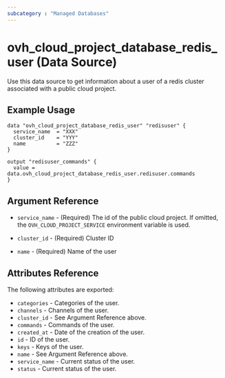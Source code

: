 ```yaml
---
subcategory : "Managed Databases"
---
```


# ovh_cloud_project_database_redis_user (Data Source)

Use this data source to get information about a user of a redis cluster associated with a public cloud project.

## Example Usage

```hcl
data "ovh_cloud_project_database_redis_user" "redisuser" {
  service_name  = "XXX"
  cluster_id    = "YYY"
  name          = "ZZZ"
}

output "redisuser_commands" {
  value = data.ovh_cloud_project_database_redis_user.redisuser.commands
}
```

## Argument Reference

* `service_name` - (Required) The id of the public cloud project. If omitted,
  the `OVH_CLOUD_PROJECT_SERVICE` environment variable is used.

* `cluster_id` - (Required) Cluster ID

* `name` - (Required) Name of the user

## Attributes Reference

The following attributes are exported:

* `categories` - Categories of the user.
* `channels` - Channels of the user.
* `cluster_id` - See Argument Reference above.
* `commands` - Commands of the user.
* `created_at` - Date of the creation of the user.
* `id` - ID of the user.
* `keys` - Keys of the user.
* `name` - See Argument Reference above.
* `service_name` - Current status of the user.
* `status` - Current status of the user.

